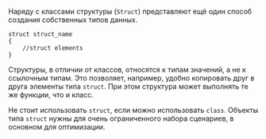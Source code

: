 Наряду с классами структуры (`Struct`) представляют ещё один способ создания собственных типов данных. 

```
struct struct_name
{
	//struct elements
}
```

Структуры, в отличии от классов, относятся к типам значений, а не к ссылочным типам. Это позволяет, например, удобно копировать друг в друга элементы типа `struct`.
При этом структура может выполнять те же функции, что и класс.

Не стоит использовать `struct`, если можно использовать `class`. Объекты типа `struct` нужны для очень ограниченного набора сценариев, в основном для оптимизации.